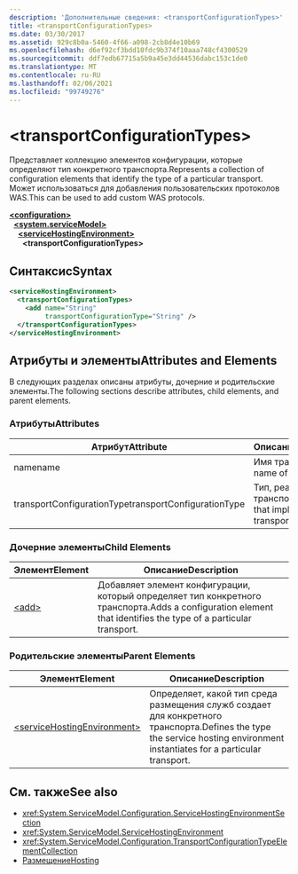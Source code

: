 ```yaml
---
description: 'Дополнительные сведения: <transportConfigurationTypes>'
title: <transportConfigurationTypes>
ms.date: 03/30/2017
ms.assetid: 929c8b0a-5460-4f66-a098-2cb8d4e10b69
ms.openlocfilehash: d6ef92cf3bdd10fdc9b374f10aaa748cf4300529
ms.sourcegitcommit: ddf7edb67715a5b9a45e3dd44536dabc153c1de0
ms.translationtype: MT
ms.contentlocale: ru-RU
ms.lasthandoff: 02/06/2021
ms.locfileid: "99749276"
---
```

# \<transportConfigurationTypes>

<span data-ttu-id="e6ba8-102">Представляет коллекцию элементов конфигурации, которые определяют тип конкретного транспорта.</span><span class="sxs-lookup"><span data-stu-id="e6ba8-102">Represents a collection of configuration elements that identify the type of a particular transport.</span></span> <span data-ttu-id="e6ba8-103">Может использоваться для добавления пользовательских протоколов WAS.</span><span class="sxs-lookup"><span data-stu-id="e6ba8-103">This can be used to add custom WAS protocols.</span></span>  
  
[**\<configuration>**](../configuration-element.md)\
&nbsp;&nbsp;[**\<system.serviceModel>**](system-servicemodel.md)\
&nbsp;&nbsp;&nbsp;&nbsp;[**\<serviceHostingEnvironment>**](servicehostingenvironment.md)\
&nbsp;&nbsp;&nbsp;&nbsp;&nbsp;&nbsp;**\<transportConfigurationTypes>**  
  
## <a name="syntax"></a><span data-ttu-id="e6ba8-104">Синтаксис</span><span class="sxs-lookup"><span data-stu-id="e6ba8-104">Syntax</span></span>  
  
```xml  
<serviceHostingEnvironment>
  <transportConfigurationTypes>
    <add name="String"
         transportConfigurationType="String" />
  </transportConfigurationTypes>
</serviceHostingEnvironment>
```  
  
## <a name="attributes-and-elements"></a><span data-ttu-id="e6ba8-105">Атрибуты и элементы</span><span class="sxs-lookup"><span data-stu-id="e6ba8-105">Attributes and Elements</span></span>  

 <span data-ttu-id="e6ba8-106">В следующих разделах описаны атрибуты, дочерние и родительские элементы.</span><span class="sxs-lookup"><span data-stu-id="e6ba8-106">The following sections describe attributes, child elements, and parent elements.</span></span>  
  
### <a name="attributes"></a><span data-ttu-id="e6ba8-107">Атрибуты</span><span class="sxs-lookup"><span data-stu-id="e6ba8-107">Attributes</span></span>  
  
|<span data-ttu-id="e6ba8-108">Атрибут</span><span class="sxs-lookup"><span data-stu-id="e6ba8-108">Attribute</span></span>|<span data-ttu-id="e6ba8-109">Описание</span><span class="sxs-lookup"><span data-stu-id="e6ba8-109">Description</span></span>|  
|---------------|-----------------|  
|<span data-ttu-id="e6ba8-110">name</span><span class="sxs-lookup"><span data-stu-id="e6ba8-110">name</span></span>|<span data-ttu-id="e6ba8-111">Имя транспорта</span><span class="sxs-lookup"><span data-stu-id="e6ba8-111">The name of the transport</span></span>|  
|<span data-ttu-id="e6ba8-112">transportConfigurationType</span><span class="sxs-lookup"><span data-stu-id="e6ba8-112">transportConfigurationType</span></span>|<span data-ttu-id="e6ba8-113">Тип, реализующий транспорт</span><span class="sxs-lookup"><span data-stu-id="e6ba8-113">The type that implements the transport</span></span>|  
  
### <a name="child-elements"></a><span data-ttu-id="e6ba8-114">Дочерние элементы</span><span class="sxs-lookup"><span data-stu-id="e6ba8-114">Child Elements</span></span>  
  
|<span data-ttu-id="e6ba8-115">Элемент</span><span class="sxs-lookup"><span data-stu-id="e6ba8-115">Element</span></span>|<span data-ttu-id="e6ba8-116">Описание</span><span class="sxs-lookup"><span data-stu-id="e6ba8-116">Description</span></span>|  
|-------------|-----------------|  
|[\<add>](add-of-transportconfigurationtype.md)|<span data-ttu-id="e6ba8-117">Добавляет элемент конфигурации, который определяет тип конкретного транспорта.</span><span class="sxs-lookup"><span data-stu-id="e6ba8-117">Adds a configuration element that identifies the type of a particular transport.</span></span>|  
  
### <a name="parent-elements"></a><span data-ttu-id="e6ba8-118">Родительские элементы</span><span class="sxs-lookup"><span data-stu-id="e6ba8-118">Parent Elements</span></span>  
  
|<span data-ttu-id="e6ba8-119">Элемент</span><span class="sxs-lookup"><span data-stu-id="e6ba8-119">Element</span></span>|<span data-ttu-id="e6ba8-120">Описание</span><span class="sxs-lookup"><span data-stu-id="e6ba8-120">Description</span></span>|  
|-------------|-----------------|  
|[\<serviceHostingEnvironment>](servicehostingenvironment.md)|<span data-ttu-id="e6ba8-121">Определяет, какой тип среда размещения служб создает для конкретного транспорта.</span><span class="sxs-lookup"><span data-stu-id="e6ba8-121">Defines the type the service hosting environment instantiates for a particular transport.</span></span>|  
  
## <a name="see-also"></a><span data-ttu-id="e6ba8-122">См. также</span><span class="sxs-lookup"><span data-stu-id="e6ba8-122">See also</span></span>

- <xref:System.ServiceModel.Configuration.ServiceHostingEnvironmentSection>
- <xref:System.ServiceModel.ServiceHostingEnvironment>
- <xref:System.ServiceModel.Configuration.TransportConfigurationTypeElementCollection>
- [<span data-ttu-id="e6ba8-123">Размещение</span><span class="sxs-lookup"><span data-stu-id="e6ba8-123">Hosting</span></span>](../../../wcf/feature-details/hosting.md)
